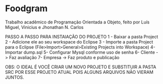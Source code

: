# Foodgram
Trabalho acadêmico de Programação Orientada a Objeto, feito por Luís Miguel, Vinicius e Jhonathan N. Carlos

PASSO A PASSO PARA INSTAlAÇÃO DO PROJETO
1 - Baixar a pasta Project
2 - Adicione ele ao seu workspace do Eclipse
3 - Importe a pasta Project para o Eclipse (File>Import>General>Existing Projects into Workspace)
4- Importar dump.sql
5- Configurar Mysql conforme uso de senha
6- Cliente -> Faz avaliação
7- Empresa -> Faz produto e publicação

OBS: O IDEAL É VOCÊ CRIAR UM NOVO PROJETO E SUBSTITUIR A PASTA SRC POR ESSE PROJETO ATUAL POIS ALGUNS ARQUIVOS NÃO VIERAM JUNTOS.
